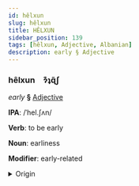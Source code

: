 ```yaml
---
id: hêlxun
slug: hêlxun
title: HÊLXUN
sidebar_position: 139
tags: [hêlxun, Adjective, Albanian]
description: early § Adjective
---
```


### hêlxun&emsp;<span kind="abugida">ɂ͊ʇɋ̃ʃ</span>

*early* **§** [Adjective](../../tags/Adjective)

**IPA**: /ˈhel.ʃʌn/

**Verb**: to be early

**Noun**: earliness

**Modifier**: early-related

<details>
    <summary>Origin</summary>
    Albanian hershëm /'heɾ.ʃəm/<br/>
    <em>Albanian Language Family</em>
</details>